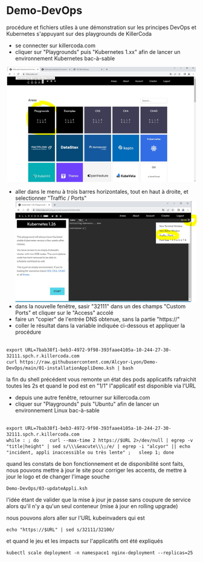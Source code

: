 # Demo-DevOps
procédure et fichiers utiles à une démonstration sur les principes DevOps et Kubernetes
s'appuyant sur des playgrounds de KillerCoda

- se connecter sur killercoda.com
- cliquer sur "Playgrounds" puis "Kubernetes 1.xx" afin de lancer un environnement Kubernetes bac-à-sable
<center><img src="images/killerKoda_playground.JPG" width="500"></center>

- aller dans le menu à trois barres horizontales, tout en haut à droite, et selectionner "Traffic / Ports"
![menu ports](images/killerKoda_ports.JPG)
- dans la nouvelle fenêtre, sasir "32111" dans un des champs "Custom Ports" et cliquer sur le "Access" accolé
- faire un "copier" de l'entrée DNS obtenue, sans la partie "https://"
- coller le résultat dans la variable indiquée ci-dessous et appliquer la procédure

```

export URL=7bab38f1-beb3-4972-9f98-393faae4105a-10-244-27-30-32111.spch.r.killercoda.com 
curl https://raw.githubusercontent.com/Alcyor-Lyon/Demo-DevOps/main/01-installationAppliDemo.ksh | bash

```

la fin du shell précédent vous remonte un état des pods applicatifs rafraichit toutes les 2s
et quand le pod est en "1/1" l"applicatif est disponible via l'URL

- depuis une autre fenêtre, retourner sur killercoda.com
- cliquer sur "Playgrounds" puis "Ubuntu" afin de lancer un environnement Linux bac-à-sable

```

export URL=7bab38f1-beb3-4972-9f98-393faae4105a-10-244-27-30-32111.spch.r.killercoda.com 
while : ; do    curl --max-time 2 https://$URL 2>/dev/null | egrep -v "title|height" | sed s/\\\&eacute\\\;/e/ | egrep -i "alcyor" || echo "incident, appli inaccessible ou très lente" ;   sleep 1; done

```

quand les constats de bon fonctionnement et de disponibilité sont faits, 
nous pouvons mettre à jour le site pour corriger les accents, de mettre à jour le logo et de changer l'image souche

```
Demo-DevOps/03-updateAppli.ksh

```

l'idée étant de valider que la mise à jour je passe sans coupure de service alors qu'il n'y a qu'un seul conteneur 
(mise à jour en rolling upgrade)

nous pouvons alors aller sur l'URL kubeinvaders qui est
``` 
echo "https://$URL" | sed s/32111/32100/
``` 

et quand le jeu et les impacts sur l'applicatifs ont été expliqués

```
kubectl scale deployment -n namespace1 nginx-deployment --replicas=25
```



